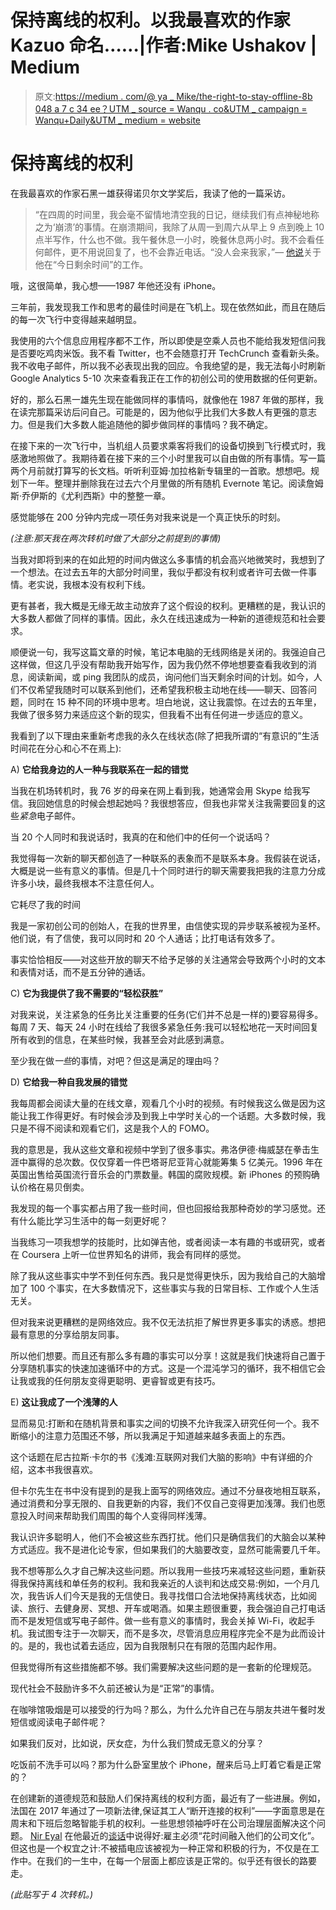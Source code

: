 # 保持离线的权利。以我最喜欢的作家 Kazuo 命名……|作者:Mike Ushakov | Medium

> 原文:[https://medium . com/@ ya _ Mike/the-right-to-stay-offline-8b 048 a 7 c 34 ee？UTM _ source = Wanqu . co&UTM _ campaign = Wanqu+Daily&UTM _ medium = website](https://medium.com/@ya_mike/the-right-to-stay-offline-8b048a7c34ee?utm_source=wanqu.co&utm_campaign=Wanqu+Daily&utm_medium=website)

# 保持离线的权利



在我最喜欢的作家石黑一雄获得诺贝尔文学奖后，我读了他的一篇采访。

> “在四周的时间里，我会毫不留情地清空我的日记，继续我们有点神秘地称之为‘崩溃’的事情。在崩溃期间，我除了从周一到周六从早上 9 点到晚上 10 点半写作，什么也不做。我午餐休息一小时，晚餐休息两小时。我不会看任何邮件，更不用说回复了，也不会靠近电话。“没人会来我家，”— [他说](https://www.theguardian.com/books/2014/dec/06/kazuo-ishiguro-the-remains-of-the-day-guardian-book-club)关于他在“今日剩余时间”的工作。

哦，这很简单，我心想——1987 年他还没有 iPhone。

三年前，我发现我工作和思考的最佳时间是在飞机上。现在依然如此，而且在随后的每一次飞行中变得越来越明显。

我使用的六个信息应用程序都不工作，所以即使是空乘人员也不能给我发短信问我是否要吃鸡肉米饭。我不看 Twitter，也不会随意打开 TechCrunch 查看新头条。我不收电子邮件，所以我不必表现出我的回应。令我绝望的是，我无法每小时刷新 Google Analytics 5-10 次来查看我正在工作的初创公司的使用数据的任何更新。

好的，那么石黑一雄先生现在能做同样的事情吗，就像他在 1987 年做的那样，我在读完那篇采访后问自己。可能是的，因为他似乎比我们大多数人有更强的意志力。但是我们大多数人能追随他的脚步做同样的事情吗？我不确定。

在接下来的一次飞行中，当机组人员要求乘客将我们的设备切换到飞行模式时，我感激地照做了。我期待着在接下来的三个小时里我可以自由做的所有事情。写一篇两个月前就打算写的长文档。听听利亚姆·加拉格新专辑里的一首歌。想想吧。规划下一年。整理并删除我在过去六个月里做的所有随机 Evernote 笔记。阅读詹姆斯·乔伊斯的《尤利西斯》中的整整一章。

感觉能够在 200 分钟内完成一项任务对我来说是一个真正快乐的时刻。

*(注意:那天我在两次转机时做了大部分之前提到的事情)*

当我对即将到来的在如此短的时间内做这么多事情的机会高兴地微笑时，我想到了一个想法。在过去五年的大部分时间里，我似乎都没有权利或者许可去做一件事情。老实说，我根本没有权利下线。

更有甚者，我大概是无缘无故主动放弃了这个假设的权利。更糟糕的是，我认识的大多数人都做了同样的事情。因此，永久在线迅速成为一种新的道德规范和社会要求。

顺便说一句，我写这篇文章的时候，笔记本电脑的无线网络是关闭的。我强迫自己这样做，但这几乎没有帮助我开始写作，因为我仍然不停地想要查看我收到的消息，阅读新闻，或 ping 我团队的成员，询问他们当天剩余时间的计划。如今，人们不仅希望我随时可以联系到他们，还希望我积极主动地在线——聊天、回答问题，同时在 15 种不同的环境中思考。坦白地说，这让我震惊。在过去的五年里，我做了很多努力来适应这个新的现实，但我看不出有任何进一步适应的意义。

我看到了以下理由来重新考虑我的永久在线状态(除了把我所谓的“有意识的”生活时间花在分心和心不在焉上):

A) **它给我身边的人一种与我联系在一起的错觉**

当我在机场转机时，我 76 岁的母亲在网上看到我，她通常会用 Skype 给我写信。我回她信息的时候会想起她吗？我很想答应，但我也非常关注我需要回复的这些*紧急*电子邮件。

当 20 个人同时和我说话时，我真的在和他们中的任何一个说话吗？

我觉得每一次新的聊天都创造了一种联系的表象而不是联系本身。我假装在说话，大概是说一些有意义的事情。但是几十个同时进行的聊天需要我把我的注意力分成许多小块，最终我根本不注意任何人。

它耗尽了我的时间

我是一家初创公司的创始人，在我的世界里，由信使实现的异步联系被视为圣杯。他们说，有了信使，我可以同时和 20 个人通话；比打电话有效多了。

事实恰恰相反——对这些开放的聊天不给予足够的关注通常会导致两个小时的文本和表情对话，而不是五分钟的通话。

C) **它为我提供了我不需要的“轻松获胜”**

对我来说，关注紧急的任务比关注重要的任务(它们并不总是一样的)要容易得多。每周 7 天、每天 24 小时在线给了我很多紧急任务:我可以轻松地花一天时间回复所有收到的信息，在某些时候，我甚至会对此感到满意。

至少我在做*一些*的事情，对吧？但这是满足的理由吗？

D) **它给我一种自我发展的错觉**

我每周都会阅读大量的在线文章，观看几个小时的视频。有时候我这么做是因为这能让我工作得更好。有时候会涉及到我上中学时关心的一个话题。大多数时候，我只是不得不阅读和观看它们，这是我个人的 FOMO。

我的意思是，我从这些文章和视频中学到了很多事实。弗洛伊德·梅威瑟在拳击生涯中赢得的总次数。仅仅穿着一件巴塔哥尼亚背心就能筹集 5 亿美元。1996 年在英国出售给英国流行音乐会的门票数量。韩国的腐败规模。新 iPhones 的预购确认价格在易贝倒卖。

我发现的每一个事实都占用了我一些时间，但也回报给我那种奇妙的学习感觉。还有什么能比学习生活中的每一刻更好呢？

当我练习一项我想学的技能时，比如弹吉他，或者阅读一本有趣的书或研究，或者在 Coursera 上听一位世界知名的讲师，我会有同样的感觉。

除了我从这些事实中学不到任何东西。我只是觉得更快乐，因为我给自己的大脑增加了 100 个事实，在大多数情况下，这些事实与我的日常目标、工作或个人生活无关。

但对我来说更糟糕的是网络效应。我不仅无法抗拒了解世界更多事实的诱惑。想把最有意思的分享给朋友同事。

所以他们想要。而且还有那么多有趣的事实可以分享！这就是我们快速将自己置于分享随机事实的快速加速循环中的方式。这是一个混沌学习的循环，我不相信它会让我或我的任何朋友变得更聪明、更睿智或更有技巧。

E) **这让我成了一个浅薄的人**

显而易见:打断和在随机背景和事实之间的切换不允许我深入研究任何一个。我不断缩小的注意力范围还不够，所以我满足于知道越来越多表面上的东西。

这个话题在尼古拉斯·卡尔的书《浅滩:互联网对我们大脑的影响》中有详细的介绍，这本书我很喜欢。

但卡尔先生在书中没有提到的是我上面写的网络效应。通过不分昼夜地相互联系，通过消费和分享无限的、自我更新的内容，我们不仅自己变得更加浅薄。我们也愿意投入时间来帮助我们周围的每个人变得同样浅薄。

我认识许多聪明人，他们不会被这些东西打扰。他们只是确信我们的大脑会以某种方式适应。我不是进化论专家，但如果我们的大脑要改变，显然可能需要几千年。

我不想等那么久才自己解决这些问题。所以我用一些技巧来减轻这些问题，重新获得我保持离线和单任务的权利。我和我亲近的人谈判和达成交易:例如，一个月几次，我告诉人们今天是我的无信使日。我寻找借口合法地保持离线状态，比如阅读、旅行、去健身房、冥想、开车或喝酒。如果主题很重要，我会强迫自己打电话而不是发短信或写电子邮件。做一些有意义的事情时，我会关掉 Wi-Fi，收起手机。我试图专注于一次聊天，而不是多次，尽管消息应用程序完全不是为此而设计的。是的，我也试着去适应，因为自我限制只在有限的范围内起作用。

但我觉得所有这些措施都不够。我们需要解决这些问题的是一套新的伦理规范。

现代社会不鼓励许多不久前还被认为是“正常”的事情。

在咖啡馆吸烟是可以接受的行为吗？那么，为什么允许自己在与朋友共进午餐时发短信或阅读电子邮件呢？

如果我们反对，比如说，厌女症，为什么我们赞成无意义的分享？

吃饭前不洗手可以吗？那为什么卧室里放个 iPhone，醒来后马上盯着它看是正常的？

在创建新的道德规范和鼓励人们保持离线的权利方面，最近有了一些进展。例如，法国在 2017 年通过了一项新法律,保证其工人“断开连接的权利”——字面意思是在周末和下班后忽略智能手机的权利。一些思想领袖呼吁在公司治理层面解决这个问题。 [Nir Eyal](https://medium.com/u/295258f6269d?source=post_page-----8b048a7c34ee--------------------------------) 在他最近的[谈话](https://www.youtube.com/watch?v=0pxwGzPOHYI)中说得好:雇主必须“花时间融入他们的公司文化”。但这也是一个权宜之计:不被插电应该被视为一种正常和积极的行为，不仅是在工作中。在我们的一生中，在每一个层面上都应该是正常的。似乎还有很长的路要走。

*(此贴写于 4 次转机。)*

